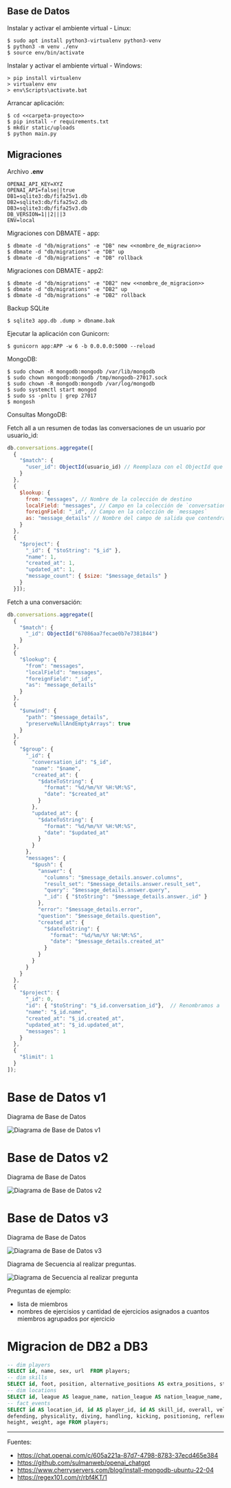 ## Base de Datos

Instalar y activar el ambiente virtual - Linux:

    $ sudo apt install python3-virtualenv python3-venv
    $ python3 -m venv ./env
    $ source env/bin/activate

Instalar y activar el ambiente virtual - Windows:

    > pip install virtualenv
    > virtualenv env
    > env\Scripts\activate.bat

Arrancar aplicación:

    $ cd <<carpeta-proyecto>>
    $ pip install -r requirements.txt
    $ mkdir static/uploads
    $ python main.py

## Migraciones

Archivo <b>.env</b>

    OPENAI_API_KEY=XYZ
    OPENAI_API=false||true
    DB1=sqlite3:db/fifa25v1.db
    DB2=sqlite3:db/fifa25v2.db
    DB3=sqlite3:db/fifa25v3.db
    DB_VERSION=1||2|||3
    ENV=local

Migraciones con DBMATE - app:

    $ dbmate -d "db/migrations" -e "DB" new <<nombre_de_migracion>>
    $ dbmate -d "db/migrations" -e "DB" up
    $ dbmate -d "db/migrations" -e "DB" rollback

Migraciones con DBMATE - app2:

    $ dbmate -d "db/migrations" -e "DB2" new <<nombre_de_migracion>>
    $ dbmate -d "db/migrations" -e "DB2" up
    $ dbmate -d "db/migrations" -e "DB2" rollback

Backup SQLite

    $ sqlite3 app.db .dump > dbname.bak

Ejecutar la aplicación con Gunicorn:

    $ gunicorn app:APP -w 6 -b 0.0.0.0:5000 --reload

MongoDB:

    $ sudo chown -R mongodb:mongodb /var/lib/mongodb
    $ sudo chown mongodb:mongodb /tmp/mongodb-27017.sock
    $ sudo chown -R mongodb:mongodb /var/log/mongodb
    $ sudo systemctl start mongod
    $ sudo ss -pnltu | grep 27017
    $ mongosh

Consultas MongoDB:

Fetch all a un resumen de todas las conversaciones de un usuario por usuario_id:

```javascript
db.conversations.aggregate([
  {
    "$match": {
      "user_id": ObjectId(usuario_id) // Reemplaza con el ObjectId que deseas filtrar
    }
  },
  {
    $lookup: {
      from: "messages", // Nombre de la colección de destino
      localField: "messages", // Campo en la colección de `conversations`
      foreignField: "_id", // Campo en la colección de `messages`
      as: "message_details" // Nombre del campo de salida que contendrá los documentos unidos
    }
  },
  {
    "$project": {
      "_id": { "$toString": "$_id" },
      "name": 1,
      "created_at": 1,
      "updated_at": 1,
      "message_count": { $size: "$message_details" }
    }
  }]);
```

Fetch a una conversación:

```javascript
db.conversations.aggregate([
  {
    "$match": {
      "_id": ObjectId("67086aa7fecae0b7e7381844")
    }
  },
  {
    "$lookup": {
      "from": "messages",
      "localField": "messages",
      "foreignField": "_id",
      "as": "message_details"
    }
  },
  {
    "$unwind": {
      "path": "$message_details",
      "preserveNullAndEmptyArrays": true
    }
  },
  {
    "$group": {
      "_id": {
        "conversation_id": "$_id",
        "name": "$name",
        "created_at": {
          "$dateToString": {
            "format": "%d/%m/%Y %H:%M:%S",
            "date": "$created_at"
          }
        },
        "updated_at": {
          "$dateToString": {
            "format": "%d/%m/%Y %H:%M:%S",
            "date": "$updated_at"
          }
        }
      },
      "messages": {
        "$push": {
          "answer": {
            "columns": "$message_details.answer.columns",
            "result_set": "$message_details.answer.result_set",
            "query": "$message_details.answer.query",
            "_id": { "$toString": "$message_details.answer._id" }
          },
          "error": "$message_details.error",
          "question": "$message_details.question",
          "created_at": {
            "$dateToString": {
              "format": "%d/%m/%Y %H:%M:%S",
              "date": "$message_details.created_at"
            }
          }
        }
      }
    }
  },
  {
    "$project": {
      "_id": 0,
      "id": { "$toString": "$_id.conversation_id"},  // Renombramos a `id`
      "name": "$_id.name",
      "created_at": "$_id.created_at",
      "updated_at": "$_id.updated_at",
      "messages": 1
    }
  },
  {
    "$limit": 1
  }
]);
```

# Base de Datos v1

Diagrama de Base de Datos

![Diagrama de Base de Datos v1](https://planttext.com/plantuml/png/dLRRQi9047tVhrZoqWielT62Y2Z5NYYK8gMlOJLZicHp8RjQfVhltIIRc6oYINmHd3apP-RipEYO2nA9bSSG0bzGiSKX8rkJYoq3ZlyGnjUOMdY0tp-_fw_J6HuElpv68sdlzUI7JpoGpf_9xFbjChkylxb2-pmJXqtt54_533uHDF2x9taerH46d9wNvxQKPna4edkEns8A1iHUdIaiLdAOMjXB77QW442yynJ3ghm6WdX083f3Y8GY8hvxY926No2k6KjRidANCcPwmLgALRGxG6r7Q0ag9c93wVigOiLNlKigYJbhMyNnv1xnPBDqn7tYXN3oCWtQBWBFa_4M249P2ucbFX5XhDJi6bYmY9ELz7HajzItIyQGSAxRh8ZEvwnYXINuLYNUsNAw84mdIoUaeLKx8Cm522MmTRiMNUirECItAkMwTE5MYbKlfziZM3BOQ6FMgWEr26QdYta07vkmJjJjJrl3v9wclS0pOEanTcZ8KNR7zhj-VxVBx_G06_a662YzH0gIHKX8VcKCbDqI1Kelh8IetQm0afyKwKyNjE8-o24nXOOhmFg2DL1QluIenJMGjfuPgmgBEJCL3LGptoVnTTDK2CXCAYWVeSR04qovMctbgmcfPK1ZUItaduf_)


# Base de Datos v2

Diagrama de Base de Datos

![Diagrama de Base de Datos v2](https://planttext.com/plantuml/png/PP9DZiCW38NtEGNdwAetGMvmWXK78kpGHgEv-r1rQ9sPdJ__wVd1LHIAxYiF0oObFTp6S60HzpKuH-7YA6cB2gIbnmbMlBWAPOnG6Wi-BEQA1PXxTqNEOrlSMMBEIcdkl868mL3eTcERm0bJi0Fn41g1pSuj2odbP6K0AvO4IXLzhujjk2CiVcfYtieMOlPhqoyzzIf_PYBI7Dy3znF1Z1-7_gfXX7a_kVRgyVyBYh1QVZw85pqOJ_BtmXO3LUDHX1IiYGkDYxNmrm-JAZWnFlhbtyDmRQwtV_43)


# Base de Datos v3

Diagrama de Base de Datos

![Diagrama de Base de Datos v3](https://planttext.com/plantuml/png/VLDDRuCm3BtpApXkbwghfcdYr7yIkSI0XGbL4XXexBylvTCWjRVu-Vd5VawkpeFrJSLHXCQJxsDDbU8w1K-rSV5l5CUaavYC3oT6o1jK1YfCuXPiMe1z-pw_XvGP2zGBXaUeNfHkwCSvm7-xXbn9pCTkihhsikgXTQyTxTK-HnmxRq4jMRUbB-SnxtpFU8JtFTmPUhJ79lO3VKrYs1txQYmBwB8Jpo3r2jiGJUAB-sgxPRfR0ACX8gvRjC2yX2q6aQ2zqelW5PbyrGFdHAWjtMui0SpGQ5bGz8vIOA6fgHM40eoM2YMbfQoVdHUGnOonUvWkHwh292lqWr2gQSrp3HYfMY3bXT_OCe8SfsCmMZey3AVJC1oUUI9DVqPV7a2ohUCPTNwloRgdABe6GyC_-mS0)

Diagrama de Secuencia al realizar preguntas.

![Diagrama de Secuencia al realizar pregunta](https://planttext.com/plantuml/png/PLFDJW8n4BxtAIQSD4OJzyZ12886iu92l7aPbX6BfQtzsUX3UV8HV36dXOL5JfljzpUTcLxxW2x4jH9O1UFWsKTqqWZBfxAI5dM0pgmc5QXdRGVGm-tq47ty2cz6mwr2_vu9_U4_-LCf0y6Wdz51__8GVZ1wQVPeiQsaCx6aUwDyEkcDXDYM1kTNN09qOUWh9-S4rj4owe199sla9AxmYAphts_SSO4ql6WeIIyZhWZ66A931IVb-5ImW6Nz8SiU6tuvtjlp_SJIcMZXnX4wk34wq6Smi2352hEsGK3IDoub4VZgZTPuuJ_KCIQr9nVyCNYVitT5LzncXQbmgL-DMsCbVtyqnu8o7fAQz4A8ZG7tZ1rsjPqTt6L_cKG3JatV9fP5FYfcykJ4WjhSbf87cPMRkFJ7RLvH5NcZKgbx2yXeupwbXC2C0fnCPwVjWBGRxO2YPLzquSxXlErz1jDPDYzsvfFvYa8rMXow5arJCkUED3a4Hzwo4ssmPb46L4TIDMKu4Z-FjXMFFcq7avi5wy93OctzZWIyYkAQfy8lx0y0=)

Preguntas de ejemplo:

+ lista de miembros
+ nombres de ejercisios y cantidad de ejercicios asignados a cuantos miembros agrupados por ejercicio

# Migracion de DB2 a DB3

```sql
-- dim players
SELECT id, name, sex, url  FROM players;
-- dim skills
SELECT id, foot, position, alternative_positions AS extra_positions, styles FROM players;
-- dim locations
SELECT id, league AS league_name, nation_league AS nation_league_name, team AS team_name, nation FROM players;
-- fact_events
SELECT id AS location_id, id AS player_id, id AS skill_id, overall, velocity, shooting, passing, dribbling,
defending, physicality, diving, handling, kicking, positioning, reflexes, skill_moves, weak_foot, rank AS ranking, 
height, weight, age FROM players;
```

---

Fuentes:

+ https://chat.openai.com/c/605a221a-87d7-4798-8783-37ecd465e384
+ https://github.com/sulmanweb/openai_chatgpt
+ https://www.cherryservers.com/blog/install-mongodb-ubuntu-22-04
+ https://regex101.com/r/rbf4KT/1